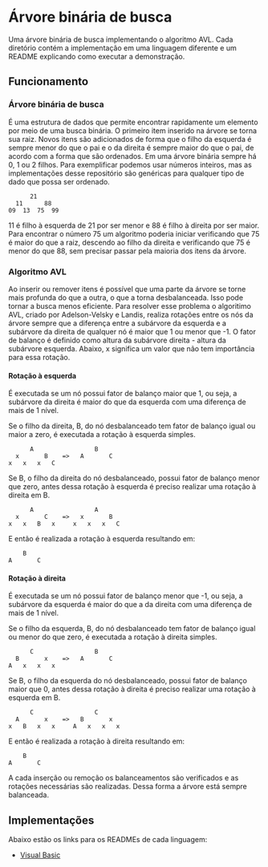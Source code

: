 # Árvore binária de busca
Uma árvore binária de busca implementando o algoritmo AVL.
Cada diretório contém a implementação em uma linguagem diferente e um README explicando como executar a demonstração.

## Funcionamento
### Árvore binária de busca
É uma estrutura de dados que permite encontrar rapidamente um elemento por meio de uma busca binária. O primeiro item inserido na árvore se torna sua raiz. 
Novos itens são adicionados de forma que o filho da esquerda é sempre menor do que o pai e o da direita é sempre maior do que o pai, de acordo com a forma que são ordenados. Em uma árvore binária sempre há 0, 1 ou 2 filhos. 
Para exemplificar podemos usar números inteiros, mas as implementações desse repositório são genéricas para qualquer tipo de dado que possa ser ordenado.
```
      21
  11      88
09  13  75  99
```
11 é filho à esquerda de 21 por ser menor e 88 é filho à direita por ser maior. Para encontrar o número 75 um algoritmo poderia iniciar verificando que 75 é maior do que a raiz, descendo ao filho da direita e verificando que 75 é menor do que 88, sem precisar passar pela maioria dos itens da árvore.
### Algoritmo AVL
Ao inserir ou remover itens é possível que uma parte da árvore se torne mais profunda do que a outra, o que a torna desbalanceada. Isso pode tornar a busca menos eficiente. Para resolver esse problema o algoritimo AVL, criado por Adelson-Velsky e Landis, realiza rotações entre os nós da árvore sempre que a diferença entre a subárvore da esquerda e a subárvore da direita de qualquer nó é maior que 1 ou menor que -1.
O fator de balanço é definido como altura da subárvore direita - altura da subárvore esquerda.
Abaixo, x significa um valor que não tem importância para essa rotação.
#### Rotação à esquerda
É executada se um nó possui fator de balanço maior que 1, ou seja, a subárvore da direita é maior do que da esquerda com uma diferença de mais de 1 nível.

Se o filho da direita, B, do nó desbalanceado tem fator de balanço igual ou maior a zero, é executada a rotação à esquerda simples.
```
      A                 B
  x       B    =>   A       C
x   x   x   C
```
Se B, o filho da direita do nó desbalanceado, possui fator de balanço menor que zero, antes dessa rotação à esquerda é preciso realizar uma rotação à direita em B.
```
      A                 A
  x       C    =>   x       B
x   x   B   x     x   x   x   C
```
E então é realizada a rotação à esquerda resultando em:
```
    B
A       C
```
#### Rotação à direita
É executada se um nó possui fator de balanço menor que -1, ou seja, a subárvore da esquerda é maior do que a da direita com uma diferença de mais de 1 nível.
 
Se o filho da esquerda, B, do nó desbalanceado tem fator de balanço igual ou menor do que zero, é executada a rotação à direita simples.
```
      C                 B
  B       x    =>   A       C
A   x   x   x
```
Se B, o filho da esquerda do nó desbalanceado, possui fator de balanço maior que 0, antes dessa rotação à direita é preciso realizar uma rotação à esquerda em B.
```
      C                 C
  A       x    =>   B       x
x   B   x   x     A   x   x   x
```
E então é realizada a rotação à direita resultando em:
```
    B
A       C
```

A cada inserção ou remoção os balanceamentos são verificados e as rotações necessárias são realizadas. Dessa forma a árvore está sempre balanceada.

## Implementações
Abaixo estão os links para os READMEs de cada linguagem:
* [Visual Basic](visual-basic/README.md)
